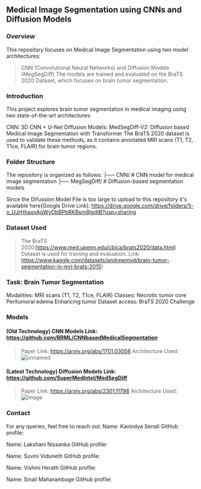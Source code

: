## Medical Image Segmentation using CNNs and Diffusion Models
### Overview
This repository focuses on Medical Image Segmentation using two model architectures:

> CNN (Convolutional Neural Networks) and 
> Diffusion Models (MegSegDiff)
The models are trained and evaluated on the BraTS 2020 Dataset, which focuses on brain tumor segmentation.

### Introduction
This project explores brain tumor segmentation in medical imaging using two state-of-the-art architectures:

CNN: 3D CNN + U-Net
Diffusion Models: MedSegDiff-V2: Diffusion based Medical Image Segmentation with Transformer
The BraTS 2020 dataset is used to validate these methods, as it contains annotated MRI scans (T1, T2, T1ce, FLAIR) for brain tumor regions.

### Folder Structure
The repository is organized as follows:
├── CNN/                # CNN model for medical image segmentation
├── MegSegDiff/         # Diffusion-based segmentation models

Since the Difussion Model File is too large to upload to this repository it's available here(Google Drive Link): https://drive.google.com/drive/folders/1i-o_UJrHhaxoAgWyDbBPbRKBsm8IgdtB?usp=sharing

### Dataset Used
> The BraTS 2020(https://www.med.upenn.edu/cbica/brats2020/data.html) Dataset is used for training and evaluation.
Link: https://www.kaggle.com/datasets/andrewmvd/brain-tumor-segmentation-in-mri-brats-2015)

### Task: Brain Tumor Segmentation
Modalities: MRI scans (T1, T2, T1ce, FLAIR)
Classes:
Necrotic tumor core
Peritumoral edema
Enhancing tumor
Dataset access: BraTS 2020 Challenge

### Models
#### (Old Technology) CNN Models Link: https://github.com/BRML/CNNbasedMedicalSegmentation 
> Paper Link: https://arxiv.org/abs/1701.03056
Architecture Used:
> ![unnamed](https://github.com/user-attachments/assets/a597fe28-5695-44ec-9bfd-f092935071f3)


#### (Latest Technology) Diffusion Models Link: https://github.com/SuperMedIntel/MedSegDiff
> Paper Link: https://arxiv.org/abs/2301.11798
Architecture Used:
![image](https://github.com/user-attachments/assets/232d76a3-27bc-4deb-aa79-14a024220dd0)

### Contact
For any queries, feel free to reach out:
Name: Kavindya Senali
GitHub profile:

Name: Lakshani Nissanka
GitHub profile:

Name: Suvini Viduneth
GitHub profile:

Name: Vishmi Herath
GitHub profile:

Name: Sinali Maharambage
GitHub profile: 


